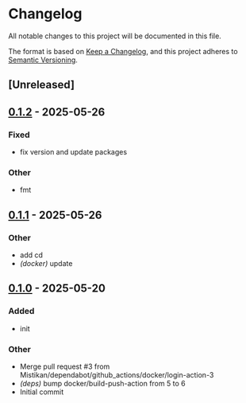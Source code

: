 # Changelog

All notable changes to this project will be documented in this file.

The format is based on [Keep a Changelog](https://keepachangelog.com/en/1.0.0/),
and this project adheres to [Semantic Versioning](https://semver.org/spec/v2.0.0.html).

## [Unreleased]

## [0.1.2](https://github.com/Mistikan/bitmagnet-comparer/compare/v0.1.1...v0.1.2) - 2025-05-26

### Fixed

- fix version and update packages

### Other

- fmt

## [0.1.1](https://github.com/Mistikan/bitmagnet-comparer/compare/v0.1.0...v0.1.1) - 2025-05-26

### Other

- add cd
- *(docker)* update

## [0.1.0](https://github.com/Mistikan/bitmagnet-comparer/releases/tag/v0.1.0) - 2025-05-20

### Added

- init

### Other

- Merge pull request #3 from Mistikan/dependabot/github_actions/docker/login-action-3
- *(deps)* bump docker/build-push-action from 5 to 6
- Initial commit
